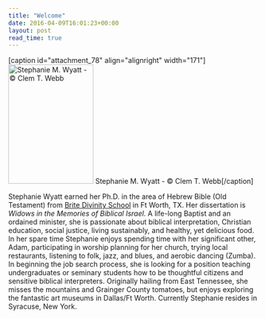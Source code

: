 ```yaml
---
title: "Welcome"
date: 2016-04-09T16:01:23+00:00
layout: post
read_time: true
---
```


[caption id="attachment_78" align="alignright" width="171"]<a href="http://stephaniewyatt.net/wp-content/uploads/2012/01/copyright_Clem10_MG_4496cw_stephanie_bg.jpg"><img class="wp-image-78 size-full" src="http://stephaniewyatt.net/wp-content/uploads/2012/01/copyright_Clem10_MG_4496cw_stephanie_sm171x240.jpg" alt="Stephanie M. Wyatt - © Clem T. Webb" width="171" height="240" /></a> Stephanie M. Wyatt - © Clem T. Webb[/caption]

Stephanie Wyatt earned her Ph.D. in the area of Hebrew Bible (Old Testament) from <a title="Brite Divinity School at TCU - Home Page" href="http://brite.edu/" target="_blank" rel="noopener">Brite Divinity School</a> in Ft Worth, TX. Her dissertation is <em>Widows in the Memories of Biblical Israel.</em> A life-long Baptist and an ordained minister, she is passionate about biblical interpretation, Christian education, social justice, living sustainably, and healthy, yet delicious food. In her spare time Stephanie enjoys spending time with her significant other, Adam, participating in worship planning for her church, trying local restaurants, listening to folk, jazz, and blues, and aerobic dancing (Zumba). In beginning the job search process, she is looking for a position teaching undergraduates or seminary students how to be thoughtful citizens and sensitive biblical interpreters. Originally hailing from East Tennessee, she misses the mountains and Grainger County tomatoes, but enjoys exploring the fantastic art museums in Dallas/Ft Worth. Currently Stephanie resides in Syracuse, New York.
